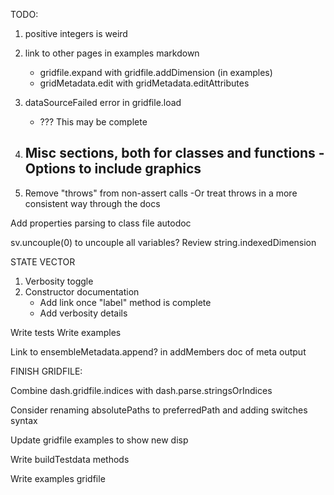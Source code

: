 TODO:

1. positive integers is weird
4. link to other pages in examples markdown
    - gridfile.expand with gridfile.addDimension (in examples)
    - gridMetadata.edit with gridMetadata.editAttributes

7. dataSourceFailed error in gridfile.load
    - ??? This may be complete
8. Misc sections, both for classes and functions
   -Options to include graphics
   -
9. Remove "throws" from non-assert calls
    -Or treat throws in a more consistent way through the docs

Add properties parsing to class file autodoc

sv.uncouple(0) to uncouple all variables?
Review string.indexedDimension

STATE VECTOR
1. Verbosity toggle
2. Constructor documentation
    - Add link once "label" method is complete
    - Add verbosity details


Write tests
Write examples

Link to ensembleMetadata.append? in addMembers doc of meta output



FINISH GRIDFILE:

Combine dash.gridfile.indices with dash.parse.stringsOrIndices

Consider renaming absolutePaths to preferredPath and adding switches syntax

Update gridfile examples to show new disp

Write buildTestdata methods

Write examples
    gridfile
